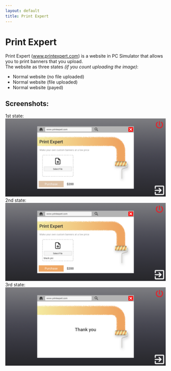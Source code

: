 ```yaml
---
layout: default
title: Print Expert
---
```


# Print Expert
Print Expert (www.printexpert.com) is a website in PC Simulator that allows you to print banners that you upload.\
The website as three states *(if you count uploading the image)*:
- Normal website (no file uploaded)
- Normal website (file uploaded)
- Normal website (payed)

## Screenshots:
1st state:\
![1](1.png)\
2nd state:\
![2](2.png)\
3rd state:\
![3](3.png)
